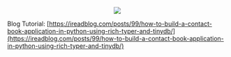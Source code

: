 <p align="center">
    <img src="https://res.cloudinary.com/dlomjljb6/image/upload/v1/media/blog/thumbnails/contact_book_xdm2g9">
</p>

Blog Tutorial: [https://ireadblog.com/posts/99/how-to-build-a-contact-book-application-in-python-using-rich-typer-and-tinydb/](https://ireadblog.com/posts/99/how-to-build-a-contact-book-application-in-python-using-rich-typer-and-tinydb/)